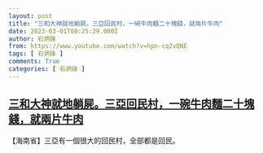 ```yaml
---
layout: post
title: "三和大神就地躺屍。三亞回民村，一碗牛肉麵二十塊錢，就兩片牛肉"
date: 2023-03-01T00:25:29.000Z
author: 石炳鋒
from: https://www.youtube.com/watch?v=hpn-cq2vQNE
tags: [ 石炳锋 ]
comments: True
categories: [ 石炳锋 ]
---
```

<!--1677630329000-->
[三和大神就地躺屍。三亞回民村，一碗牛肉麵二十塊錢，就兩片牛肉](https://www.youtube.com/watch?v=hpn-cq2vQNE)
------

<div>
【海南省】三亞有一個很大的回民村，全部都是回民。
</div>
